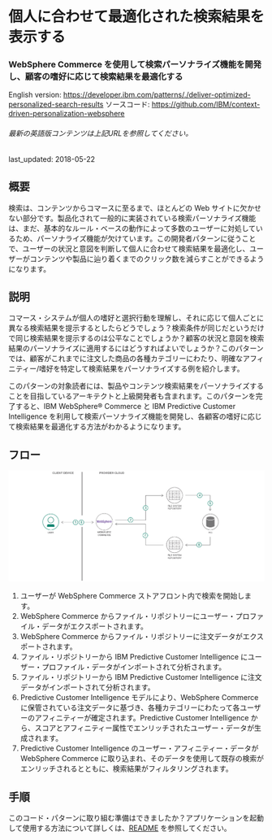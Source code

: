# 個人に合わせて最適化された検索結果を表示する

### WebSphere Commerce を使用して検索パーソナライズ機能を開発し、顧客の嗜好に応じて検索結果を最適化する

English version: https://developer.ibm.com/patterns/./deliver-optimized-personalized-search-results
  ソースコード: https://github.com/IBM/context-driven-personalization-websphere

###### 最新の英語版コンテンツは上記URLを参照してください。
last_updated: 2018-05-22

 ## 概要

検索は、コンテンツからコマースに至るまで、ほとんどの Web サイトに欠かせない部分です。製品化されて一般的に実装されている検索パーソナライズ機能は、まだ、基本的なルール・ベースの動作によって多数のユーザーに対処しているため、パーソナライズ機能が欠けています。この開発者パターンに従うことで、ユーザーの状況と意図を判断して個人に合わせて検索結果を最適化し、ユーザーがコンテンツや製品に辿り着くまでのクリック数を減らすことができるようになります。

## 説明

コマース・システムが個人の嗜好と選択行動を理解し、それに応じて個人ごとに異なる検索結果を提示するとしたらどうでしょう？検索条件が同じだというだけで同じ検索結果を提示するのは公平なことでしょうか？顧客の状況と意図を検索結果のパーソナライズに適用するにはどうすればよいでしょうか？このパターンでは、顧客がこれまでに注文した商品の各種カテゴリーにわたり、明確なアフィニティー/嗜好を特定して検索結果をパーソナライズする例を紹介します。

このパターンの対象読者には、製品やコンテンツ検索結果をパーソナライズすることを目指しているアーキテクトと上級開発者も含まれます。このパターンを完了すると、IBM WebSphere&reg; Commerce と IBM Predictive Customer Intelligence を利用して検索パーソナライズ機能を開発し、各顧客の嗜好に応じて検索結果を最適化する方法がわかるようになります。

## フロー

![フロー](./images/arch-intent-and-context.png)

1. ユーザーが WebSphere Commerce ストアフロント内で検索を開始します。
1. WebSphere Commerce からファイル・リポジトリーにユーザー・プロファイル・データがエクスポートされます。
1. WebSphere Commerce からファイル・リポジトリーに注文データがエクスポートされます。
1. ファイル・リポジトリーから IBM Predictive Customer Intelligence にユーザー・プロファイル・データがインポートされて分析されます。
1. ファイル・リポジトリーから IBM Predictive Customer Intelligence に注文データがインポートされて分析されます。
1. Predictive Customer Intelligence モデルにより、WebSphere Commerce に保管されている注文データに基づき、各種カテゴリーにわたって各ユーザーのアフィニティーが確定されます。Predictive Customer Intelligence から、スコアとアフィニティー属性でエンリッチされたユーザー・データが生成されます。
1. Predictive Customer Intelligence のユーザー・アフィニティー・データが WebSphere Commerce に取り込まれ、そのデータを使用して既存の検索がエンリッチされるとともに、検索結果がフィルタリングされます。

## 手順

このコード・パターンに取り組む準備はできましたか？アプリケーションを起動して使用する方法について詳しくは、[README](https://github.com/IBM/context-driven-personalization-websphere/blob/master/README.md) を参照してください。
